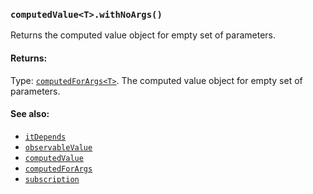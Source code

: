### `computedValue<T>.withNoArgs()`
Returns the computed value object for empty set of parameters.

#### Returns:
Type: [`computedForArgs<T>`](../computedForArgs.md).
The computed value object for empty set of parameters.

#### See also:
* [`itDepends`](itDepends.md)
* [`observableValue`](observableValue.md)
* [`computedValue`](computedValue.md)
* [`computedForArgs`](computedForArgs.md)
* [`subscription`](subscription.md)